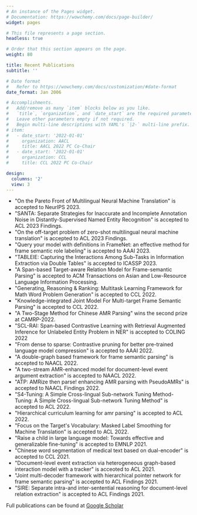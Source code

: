 ```yaml
---
# An instance of the Pages widget.
# Documentation: https://wowchemy.com/docs/page-builder/
widget: pages

# This file represents a page section.
headless: true

# Order that this section appears on the page.
weight: 80

title: Recent Publications
subtitle: ''

# Date format
#   Refer to https://wowchemy.com/docs/customization/#date-format
date_format: Jan 2006

# Accomplishments.
#   Add/remove as many `item` blocks below as you like.
#   `title`, `organization`, and `date_start` are the required parameters.
#   Leave other parameters empty if not required.
#   Begin multi-line descriptions with YAML's `|2-` multi-line prefix.
# item:
#   - date_start: '2022-01-01'
#     organization: AACL
#     title: AACL 2022 PC Co-Chair
#   - date_start: '2022-01-01'
#     organization: CCL
#     title: CCL 2022 PC Co-Chair

design:
  columns: '2'
  view: 3
---
```


- "On the Pareto Front of Multilingual Neural Machine Translation" is accepted to NeurIPS 2023.
- "SANTA: Separate Strategies for Inaccurate and Incomplete Annotation Noise in Distantly-Supervised Named Entity Recognition" is accepted to ACL 2023 Findings.
- "On the off-target problem of zero-shot multilingual neural machine translation" is accepted to ACL 2023 Findings.
- "Query your model with definitions in FrameNet: an effective method for frame semantic role labeling" is accepted to AAAI 2023.
- "TABLEIE: Capturing the Interactions Among Sub-Tasks in Information Extraction via Double Tables" is accepted to ICASSP 2023.
- "A Span-based Target-aware Relation Model for Frame-semantic Parsing" is accepted to ACM Transactions on Asian and Low-Resource Language Information Processing.
- "Generating, Reasoning & Ranking: Multitask Learning Framework for Math Word Problem Generation" is accepted to CCL 2022.
- "Knowledge-integrated Joint Model For Multi-target Frame Semantic Parsing" is accepted to CCL 2022.
- "A Two-Stage Method for Chinese AMR Parsing" wins the second prize at CAMRP-2022.
- "SCL-RAI: Span-based Contrastive Learning with Retrieval Augmented Inference for Unlabeled Entity Problem in NER" is accepted to COLING 2022
- "From dense to sparse: Contrastive pruning for better pre-trained language model compression" is accepted to AAAI 2022.
- "A double-graph based framework for frame semantic parsing" is accepted to NAACL 2022. 
- "A two-stream AMR-enhanced model for document-level event argument extraction" is accepted to NAACL 2022. 
- "ATP: AMRize then parse! enhancing AMR parsing with PseudoAMRs" is accepted to NAACL Findings 2022.
- "S4-Tuning: A Simple Cross-lingual Sub-network Tuning Method-Tuning: A Simple Cross-lingual Sub-network Tuning Method" is accepted to ACL 2022.
- "Hierarchical curriculum learning for amr parsing" is accepted to ACL 2022.
- "Focus on the Target's Vocabulary: Masked Label Smoothing for Machine Translation" is accepted to ACL 2022.
- "Raise a child in large language model: Towards effective and generalizable fine-tuning" is accepted to EMNLP 2021.
- "Chinese word segmentation of medical text based on dual-encoder"  is accepted to CCL 2021.
- "Document-level event extraction via heterogeneous graph-based interaction model with a tracker" is acceoted to ACL 2021.
- "Joint multi-decoder framework with hierarchical pointer network for frame semantic parsing" is accepted to ACL Findings 2021.
- "SIRE: Separate intra-and inter-sentential reasoning for document-level relation extraction" is accepted to ACL Findings 2021.

Full publications can be found at [Google Scholar](https://scholar.google.com/citations?user=LaKNyhQAAAAJ&hl=en)